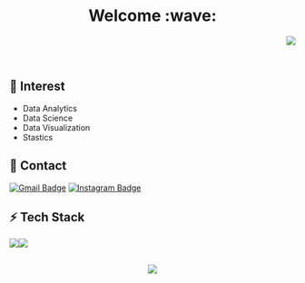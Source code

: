 <h1 align="center"> Welcome :wave: </h1>

<p align="right"> 
<a href="https://hits.seeyoufarm.com"><img src="https://hits.seeyoufarm.com/api/count/incr/badge.svg?url=https%3A%2F%2Fgithub.com%2Fhyunse0&count_bg=%23CDCDCD&title_bg=%23A9DFF3&icon=github.svg&icon_color=%23FFFFFF&title=VISIT&edge_flat=true"/></a>
</p>

<br>

## :eyes: Interest
- Data Analytics
- Data Science
- Data Visualization
- Stastics

## :speech_balloon: Contact
[![Gmail Badge](https://img.shields.io/badge/Gmail-ea4335?style=flat-square&logo=Gmail&logoColor=white&link=mailto:hhs28166139@gmail.com)](mailto:hhs28166139@gmail.com)
[![Instagram Badge](https://img.shields.io/badge/-Instagram-e4405f?style=flat-square&logo=instagram&logoColor=white&link=https://www.instagram.com/datastudies_/)](https://www.instagram.com/datastudies_/) 

## :zap: Tech Stack
<img src="https://img.shields.io/badge/Python-3776AB?style=flat-square&logo=Python&logoColor=white&link=https://github.com/hyunse0"><img src="https://img.shields.io/badge/R-276DC3?style=flat-square&logo=R&logoColor=white&link=https://github.com/hyunse0">

##
<p align="center">
<img src="https://github-readme-stats.vercel.app/api?username=hyunse0&show_icons=true">
</p>
